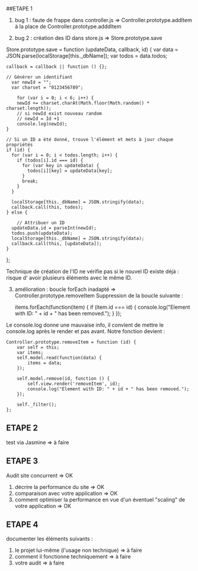 ##ETAPE 1
1. bug 1 : faute de frappe dans controller.js => Controller.prototype.addItem à la place de Controller.prototype.adddItem

2. bug 2 : création des ID dans store.js => Store.prototype.save

  Store.prototype.save = function (updateData, callback, id) {
    var data = JSON.parse(localStorage[this._dbName]);
    var todos = data.todos;

    callback = callback || function () {};

    // Générer un identifiant
      var newId = "";
      var charset = "0123456789";

        for (var i = 0; i < 6; i++) {
        newId += charset.charAt(Math.floor(Math.random() * charset.length));
        // si newId exist nouveau random
        // newId = Id +1
        console.log(newId);
    }

    // Si un ID a été donné, trouve l'élément et mets à jour chaque propriétés
    if (id) {
      for (var i = 0; i < todos.length; i++) {
        if (todos[i].id === id) {
          for (var key in updateData) {
            todos[i][key] = updateData[key];
          }
          break;
        }
      }

      localStorage[this._dbName] = JSON.stringify(data);
      callback.call(this, todos);
    } else {

        // Attribuer un ID
      updateData.id = parseInt(newId);
      todos.push(updateData);
      localStorage[this._dbName] = JSON.stringify(data);
      callback.call(this, [updateData]);
    }
  };



Technique de création de l'ID ne vérifie pas si le nouvel ID existe déjà : risque d' avoir plusieurs éléments avec le même ID.

3. amélioration : boucle forEach inadapté => Controller.prototype.removeItem
Suppression de la boucle suivante :

    items.forEach(function(item) {
        if (item.id === id) {
            console.log("Element with ID: " + id + " has been removed.");
        }
    });

Le console.log donne une mauvaise info, il convient de mettre le console.log après le render et pas avant.
Notre fonction devient :

    Controller.prototype.removeItem = function (id) {
        var self = this;
        var items;
        self.model.read(function(data) {
            items = data;
        });

        self.model.remove(id, function () {
            self.view.render('removeItem', id);
            console.log("Element with ID: " + id + " has been removed.");
        });

        self._filter();
    };


## ETAPE 2
test via Jasmine => à faire

## ETAPE 3
Audit site concurrent => OK
1. décrire la performance du site => OK
2. comparaison avec votre application => OK
3. comment optimiser la performance en vue d'un éventuel "scaling" de votre application => OK

## ETAPE 4
documenter les éléments suivants :
1. le projet lui-même (l'usage non technique) => à faire
2. comment il fonctionne techniquement => à faire
3. votre audit => à faire
